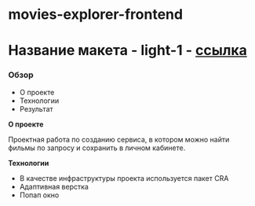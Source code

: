 # movies-explorer-frontend

# Название макета - light-1 - [ссылка](https://www.figma.com/file/6FMWkB94wE7KTkcCgUXtnC/%D0%94%D0%B8%D0%BF%D0%BB%D0%BE%D0%BC%D0%BD%D1%8B%D0%B9-%D0%BF%D1%80%D0%BE%D0%B5%D0%BA%D1%82?node-id=41056%3A9405&mode=dev)

### Обзор

* О проекте
* Технологии
* Результат

**О проекте**

Проектная работа по созданию сервиса, в котором можно найти фильмы по запросу и сохранить в личном кабинете.

**Технологии**

* В качестве инфраструктуры проекта используется пакет CRA
* Адаптивная верстка
* Попап окно
